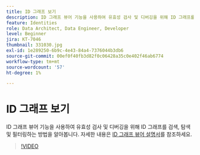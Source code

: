 ```yaml
---
title: ID 그래프 보기
description: ID 그래프 뷰어 기능을 사용하여 유효성 검사 및 디버깅을 위해 ID 그래프를 검색, 탐색 및 필터링하는 방법을 알아봅니다.
feature: Identities
role: Data Architect, Data Engineer, Developer
level: Beginner
jira: KT-7046
thumbnail: 331030.jpg
exl-id: 1e289250-6b9c-4e43-84a4-7376044b3db6
source-git-commit: 00ef0f40fb3d82f0c06428a35c0e402f46ab6774
workflow-type: tm+mt
source-wordcount: '57'
ht-degree: 1%

---
```


# ID 그래프 보기

ID 그래프 뷰어 기능을 사용하여 유효성 검사 및 디버깅을 위해 ID 그래프를 검색, 탐색 및 필터링하는 방법을 알아봅니다. 자세한 내용은 [ID 그래프 뷰어 설명서](https://experienceleague.adobe.com/docs/experience-platform/identity/ui/identity-graph-viewer.html?lang=ko)를 참조하세요.

>[!VIDEO](https://video.tv.adobe.com/v/331030?learn=on)


